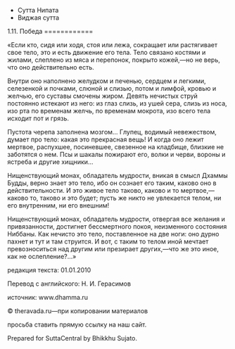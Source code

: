 









* Сутта Нипата
* Виджая сутта


1\.11\. Победа
\=\=\=\=\=\=\=\=\=\=\=\=



«Если кто, сидя или ходя, стоя или лежа, сокращает или растягивает свое тело, это и есть движение его тела\. Тело связано костями и жилами, слеплено из мяса и перепонок, покрыто кожей,—но не верь, что оно действительно есть\.


Внутри оно наполнено желудком и печенью, сердцем и легкими, селезенкой и почками, слюной и слизью, потом и лимфой, кровью и желчью, его суставы смочены жиром\. Девять нечистых струй постоянно истекают из него: из глаз слизь, из ушей сера, слизь из носа, изо рта по временам желчь, по временам мокрота, изо всего тела исходит пот и грязь\.


Пустота черепа заполнена мозгом… Глупец, водимый невежеством, думает про тело: какая это прекрасная вещь\! И когда оно лежит мертвое, распухшее, посиневшее, свезенное на кладбище, близкие не заботятся о нем\. Псы и шакалы пожирают его, волки и черви, вороны и ястреба и другие хищники…


Нищенствующий монах, обладатель мудрости, вникая в смысл Дхаммы Будды, верно знает это тело, ибо он сознает его таким, каково оно в действительности\. И это живое тело таково, каково и то мертвое,—каково то, таково и это будет; пусть же никто не увлекается телом, ни его внутренним, ни его внешним\!


Нищенствующий монах, обладатель мудрости, отвергая все желания и привязанности, достигнет бессмертного покоя, неизменного состояния Ниббаны\. Как нечисто это тело, поставленное на две ноги: оно дурно пахнет и тут и там струится\. И вот, с таким то телом иной мечтает превозноситься над другим или презирает других,—что же это иное, как не ослепление?…»



редакция текста: 01\.01\.2010


Перевод с английского: Н\. И\. Герасимов


источник: www\.dhamma\.ru


© theravada\.ru—при копировании материалов


просьба ставить прямую ссылку на наш сайт\.


Prepared for SuttaCentral by Bhikkhu Sujato\.






